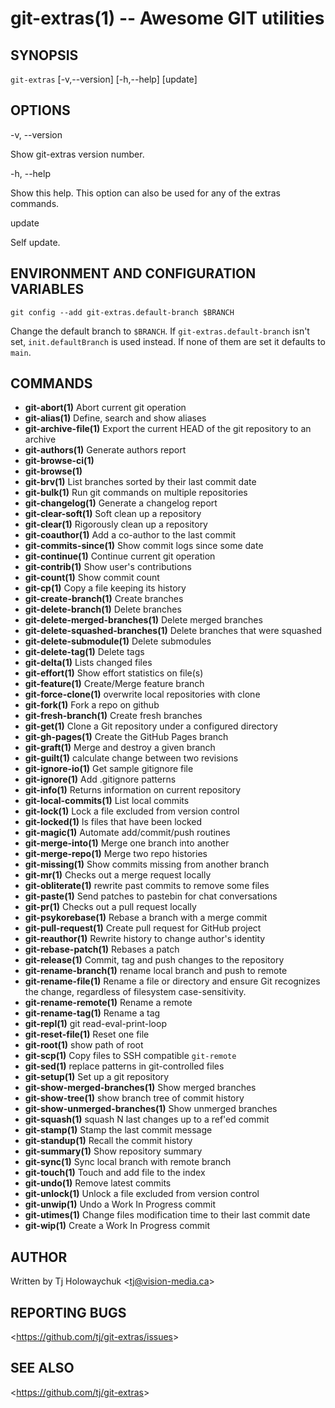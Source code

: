 git-extras(1) -- Awesome GIT utilities
=================================

## SYNOPSIS

`git-extras` [-v,--version] [-h,--help] [update]

## OPTIONS

  -v, --version

  Show git-extras version number.

  -h, --help

  Show this help. This option can also be used for any of the extras commands.

  update

  Self update.

## ENVIRONMENT AND CONFIGURATION VARIABLES

  `git config --add git-extras.default-branch $BRANCH`

  Change the default branch to `$BRANCH`. If `git-extras.default-branch` isn't set, `init.defaultBranch` is used instead. If none of them are set it defaults to `main`.

## COMMANDS

   - **git-abort(1)** Abort current git operation
   - **git-alias(1)** Define, search and show aliases
   - **git-archive-file(1)** Export the current HEAD of the git repository to an archive
   - **git-authors(1)** Generate authors report
   - **git-browse-ci(1)** <View the web page for the current repository>
   - **git-browse(1)** <View the web page for the current repository>
   - **git-brv(1)** List branches sorted by their last commit date
   - **git-bulk(1)** Run git commands on multiple repositories
   - **git-changelog(1)** Generate a changelog report
   - **git-clear-soft(1)** Soft clean up a repository
   - **git-clear(1)** Rigorously clean up a repository
   - **git-coauthor(1)** Add a co-author to the last commit
   - **git-commits-since(1)** Show commit logs since some date
   - **git-continue(1)** Continue current git operation
   - **git-contrib(1)** Show user's contributions
   - **git-count(1)** Show commit count
   - **git-cp(1)** Copy a file keeping its history
   - **git-create-branch(1)** Create branches
   - **git-delete-branch(1)** Delete branches
   - **git-delete-merged-branches(1)** Delete merged branches
   - **git-delete-squashed-branches(1)** Delete branches that were squashed
   - **git-delete-submodule(1)** Delete submodules
   - **git-delete-tag(1)** Delete tags
   - **git-delta(1)** Lists changed files
   - **git-effort(1)** Show effort statistics on file(s)
   - **git-feature(1)** Create/Merge feature branch
   - **git-force-clone(1)** overwrite local repositories with clone
   - **git-fork(1)** Fork a repo on github
   - **git-fresh-branch(1)** Create fresh branches
   - **git-get(1)** Clone a Git repository under a configured directory
   - **git-gh-pages(1)** Create the GitHub Pages branch
   - **git-graft(1)** Merge and destroy a given branch
   - **git-guilt(1)** calculate change between two revisions
   - **git-ignore-io(1)** Get sample gitignore file
   - **git-ignore(1)** Add .gitignore patterns
   - **git-info(1)** Returns information on current repository
   - **git-local-commits(1)** List local commits
   - **git-lock(1)** Lock a file excluded from version control
   - **git-locked(1)** ls files that have been locked
   - **git-magic(1)** Automate add/commit/push routines
   - **git-merge-into(1)** Merge one branch into another
   - **git-merge-repo(1)** Merge two repo histories
   - **git-missing(1)** Show commits missing from another branch
   - **git-mr(1)** Checks out a merge request locally
   - **git-obliterate(1)** rewrite past commits to remove some files
   - **git-paste(1)** Send patches to pastebin for chat conversations
   - **git-pr(1)** Checks out a pull request locally
   - **git-psykorebase(1)** Rebase a branch with a merge commit
   - **git-pull-request(1)** Create pull request for GitHub project
   - **git-reauthor(1)** Rewrite history to change author's identity
   - **git-rebase-patch(1)** Rebases a patch
   - **git-release(1)** Commit, tag and push changes to the repository
   - **git-rename-branch(1)** rename local branch and push to remote
   - **git-rename-file(1)** Rename a file or directory and ensure Git recognizes the change, regardless of filesystem case-sensitivity.
   - **git-rename-remote(1)** Rename a remote
   - **git-rename-tag(1)** Rename a tag
   - **git-repl(1)** git read-eval-print-loop
   - **git-reset-file(1)** Reset one file
   - **git-root(1)** show path of root
   - **git-scp(1)** Copy files to SSH compatible `git-remote`
   - **git-sed(1)** replace patterns in git-controlled files
   - **git-setup(1)** Set up a git repository
   - **git-show-merged-branches(1)** Show merged branches
   - **git-show-tree(1)** show branch tree of commit history
   - **git-show-unmerged-branches(1)** Show unmerged branches
   - **git-squash(1)** squash N last changes up to a ref'ed commit
   - **git-stamp(1)** Stamp the last commit message
   - **git-standup(1)** Recall the commit history
   - **git-summary(1)** Show repository summary
   - **git-sync(1)** Sync local branch with remote branch
   - **git-touch(1)** Touch and add file to the index
   - **git-undo(1)** Remove latest commits
   - **git-unlock(1)** Unlock a file excluded from version control
   - **git-unwip(1)** Undo a Work In Progress commit
   - **git-utimes(1)** Change files modification time to their last commit date
   - **git-wip(1)** Create a Work In Progress commit

## AUTHOR

Written by Tj Holowaychuk &lt;<tj@vision-media.ca>&gt;

## REPORTING BUGS

&lt;<https://github.com/tj/git-extras/issues>&gt;

## SEE ALSO

&lt;<https://github.com/tj/git-extras>&gt;
